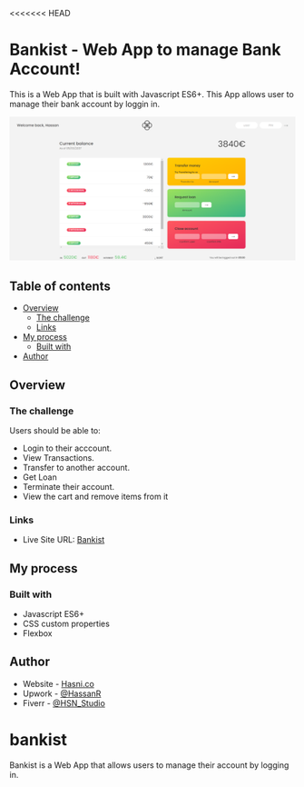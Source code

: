 <<<<<<< HEAD

# Bankist - Web App to manage Bank Account!

This is a Web App that is built with Javascript ES6+. This App allows user to manage their bank account by loggin in.

![Design preview for the E-commerce product page coding challenge](./Bankist-preview.png)

## Table of contents

- [Overview](#overview)
  - [The challenge](#the-challenge)
  - [Links](#links)
- [My process](#my-process)
  - [Built with](#built-with)
- [Author](#author)

## Overview

### The challenge

Users should be able to:

- Login to their acccount.
- View Transactions.
- Transfer to another account.
- Get Loan
- Terminate their account.
- View the cart and remove items from it

### Links

- Live Site URL: [Bankist](https://hasni.co/portfolio/bankist)

## My process

### Built with

- Javascript ES6+
- CSS custom properties
- Flexbox

## Author

- Website - [Hasni.co](https://www.hasni.co/)
- Upwork - [@HassanR](https://www.upwork.com/freelancers/~01d9a777c26f1c5271)
- Fiverr - [@HSN_Studio](https://www.fiverr.com/hsn_Studio)

# bankist

Bankist is a Web App that allows users to manage their account by logging in.
